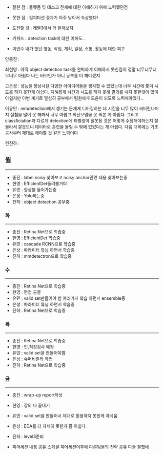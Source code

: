 - 잘한 점 : 플랫폼 및 테스크 전체에 대한 이해하기 위해 노력했던점

- 못한 점 : 컴피티션 결과가 아주 낮아서 속상했다!
    
- 도전할 것 : 레벨3에서 더 잘해보자

- 키워드 : detection task에 대한 이해도..

- 이번주 내가 했던 행동, 작업, 계획, 일정, 소통, 활동에 대한 회고

안종진 : 

최현영 : 아직 object detection task를 완벽하게 이해하지 못한점이 정말 너무너무너무너무 아쉽다 나는 바보인가 아니 공부를 더 해야겠지

고은성 : 성능을 향상시킬 다양한 아이디어들을 생각할 수 있었는데 너무 시간에 쫓겨 시도를 하지 못한게 아쉽다. 지혜롭게 시간과 시도를 하지 못해 결과를 내지 못한것이 많이 아쉽지만 이번 계기로 열심히 공부해서 팀원에게 도움이 되도록 노력해야겠다..

이유민 : mmdetection에서 생기는 문제게 디버깅하는 데 시간을 너무 많이 써버린나머지 실험을 많이 못 해봐서 너무 아쉽고 최신모델을 못 써본 게 아쉽다. 그리고 classficiation과 다르게 detection에 라벨링이 잘못된 것은 어떻게 수정해야하는지 잘 몰라서 잘못도니 데이터로 훈련을 돌릴 수 밖에 없었다는 게 아쉽다. 다음 대회에는 기초공사부터 제대로 해야할 것 같은 느낌이다

전진하 :

## 월

---

- 종진 : label noisy 찾아보고 noisy anchor관련 내용 찾아보는중
- 현영 : EfficientDet돌려볼거야
- 유민 : 앙상블 들어가는중
- 은성 : Yolo하는중
- 진하 : object detection 공부중


### 화

---

- 종진 : Retina Net으로 학습중
- 현영 : EfficientDet 학습중
- 유민 : cascade RCNN으로 학습중
- 은성 : 파라미터 튜닝 하면서 학습중
- 진하 : mmdetectron으로 학습중


### 수

---

- 종진 : Retina Net으로 학습중
- 현영 : 면접 공결
- 유민 : valid set만들어야 함 여러가지 학습 하면서 ensemble중
- 은성 : 파라미터 튜닝 하면서 학습중
- 진하 : Retina Net으로 학습중


### 목

---

- 종진 : Retina Net으로 학습중
- 현영 : 인,적성검사 예정
- 유민 : valid set을 만들어야함
- 은성 : 슈퍼비즐리 작업
- 진하 : Retina Net으로 학습중


### 금

---

- 종진 : wrap-up report작성
- 현영 : 강의 다 끝내기
- 유민 : valid set을 만들어서 제대로 활용하지 못한게 아쉬움
- 은성 : EDA를 더 자세히 못한게 좀 아쉽다.
- 진하 : level3준비

- 피어세션 내용 공유
    스페셜 피어세션이후에 다른팀들의 전략 공유 다들 잘했네
